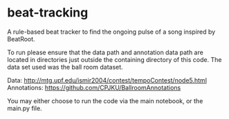 # beat-tracking
A rule-based beat tracker to find the ongoing pulse of a song inspired by BeatRoot.

To run please ensure that the data path and annotation data path are located in directories
just outside the containing directory of this code. The data set used was the ball room dataset.

Data: http://mtg.upf.edu/ismir2004/contest/tempoContest/node5.html
Annotations: https://github.com/CPJKU/BallroomAnnotations

You may either choose to run the code via the main notebook, or the main.py file.
